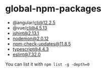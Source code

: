 # global-npm-packages

* @angular/cli@12.2.5
* @vue/cli@4.5.13
* jshint@2.13.1
* nodemon@2.0.12
* npm-check-updates@11.8.5
* typescript@4.4.3
* eslint@7.32.0

You can list it with ```npm list -g -depth=0```